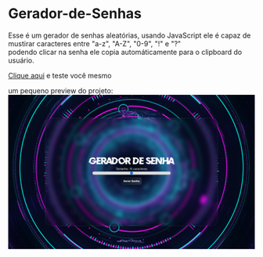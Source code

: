 # Gerador-de-Senhas

Esse é um gerador de senhas aleatórias, usando JavaScript ele é capaz de mustirar caracteres entre "a-z", "A-Z", "0-9", "!" e "?" <br>
podendo clicar na senha ele copia automáticamente para o clipboard do usuário.<br>

<a href="https://gerador-de-senhas-doug.vercel.app" target="_blank">Clique aqui</a> e teste você mesmo

um pequeno preview do projeto:<br>
<img src="https://github.com/DougFaveroAnjos/Gerador-de-Senhas/blob/master/preview.png?raw=true">
